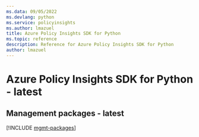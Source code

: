```yaml
---
ms.data: 09/05/2022
ms.devlang: python
ms.service: policyinsights
ms.author: lmazuel
title: Azure Policy Insights SDK for Python
ms.topic: reference
description: Reference for Azure Policy Insights SDK for Python
author: lmazuel
---
```

# Azure Policy Insights SDK for Python - latest

## Management packages - latest
[!INCLUDE [mgmt-packages](policy-insights-mgmt-index.md)]